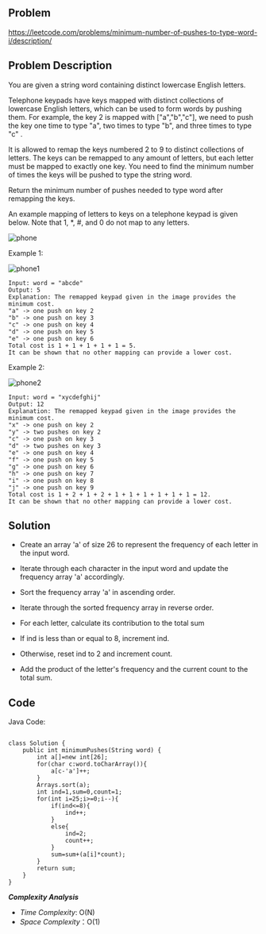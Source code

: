 ## Problem

https://leetcode.com/problems/minimum-number-of-pushes-to-type-word-i/description/

## Problem Description

You are given a string word containing distinct lowercase English letters.

Telephone keypads have keys mapped with distinct collections of lowercase English letters, which can be used to form words by pushing them. For example, the key 2 is mapped with ["a","b","c"], we need to push the key one time to type "a", two times to type "b", and three times to type "c" .

It is allowed to remap the keys numbered 2 to 9 to distinct collections of letters. The keys can be remapped to any amount of letters, but each letter must be mapped to exactly one key. You need to find the minimum number of times the keys will be pushed to type the string word.

Return the minimum number of pushes needed to type word after remapping the keys.

An example mapping of letters to keys on a telephone keypad is given below. Note that 1, *, #, and 0 do not map to any letters.

![phone](https://github.com/YasaswiniDesai/Leetcode/assets/92711164/850ec889-a1eb-4028-bce0-d3b46324e422)

Example 1:

![phone1](https://github.com/YasaswiniDesai/Leetcode/assets/92711164/8d761f47-a8c5-4592-93cb-a2b4782ebe23)
```
Input: word = "abcde"
Output: 5
Explanation: The remapped keypad given in the image provides the minimum cost.
"a" -> one push on key 2
"b" -> one push on key 3
"c" -> one push on key 4
"d" -> one push on key 5
"e" -> one push on key 6
Total cost is 1 + 1 + 1 + 1 + 1 = 5.
It can be shown that no other mapping can provide a lower cost.
```

Example 2:

![phone2](https://github.com/YasaswiniDesai/Leetcode/assets/92711164/afad5ae6-8c30-4dd7-95f5-77afa1ac23af)
```
Input: word = "xycdefghij"
Output: 12
Explanation: The remapped keypad given in the image provides the minimum cost.
"x" -> one push on key 2
"y" -> two pushes on key 2
"c" -> one push on key 3
"d" -> two pushes on key 3
"e" -> one push on key 4
"f" -> one push on key 5
"g" -> one push on key 6
"h" -> one push on key 7
"i" -> one push on key 8
"j" -> one push on key 9
Total cost is 1 + 2 + 1 + 2 + 1 + 1 + 1 + 1 + 1 + 1 = 12.
It can be shown that no other mapping can provide a lower cost.
```

## Solution

* Create an array 'a' of size 26 to represent the frequency of each letter in the input word.

* Iterate through each character in the input word and update the frequency array 'a' accordingly.

* Sort the frequency array 'a' in ascending order.

* Iterate through the sorted frequency array in reverse order.

* For each letter, calculate its contribution to the total sum

* If ind is less than or equal to 8, increment ind.
  
* Otherwise, reset ind to 2 and increment count.

* Add the product of the letter's frequency and the current count to the total sum.

## Code

Java Code:
```

class Solution {
    public int minimumPushes(String word) {
        int a[]=new int[26];
        for(char c:word.toCharArray()){
            a[c-'a']++;
        }
        Arrays.sort(a);
        int ind=1,sum=0,count=1;
        for(int i=25;i>=0;i--){
            if(ind<=8){
                ind++;
            }
            else{
                ind=2;
                count++;
            }
            sum=sum+(a[i]*count);
        }
        return sum;
    }
}
```

**_Complexity Analysis_**

- _Time Complexity_: O(N)
- _Space Complexity_：O(1)
